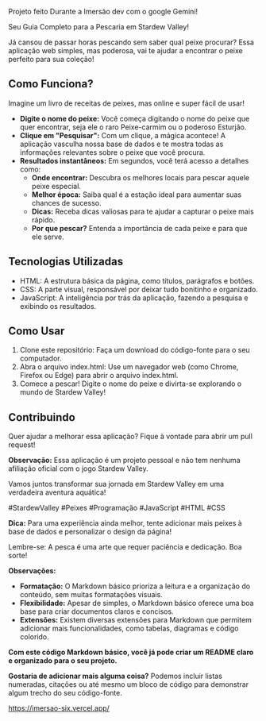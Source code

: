 Projeto feito Durante a Imersão dev com o google Gemini!

Seu Guia Completo para a Pescaria em Stardew Valley!

Já cansou de passar horas pescando sem saber qual peixe procurar? Essa aplicação web simples, mas poderosa, vai te ajudar a encontrar o peixe perfeito para sua coleção!

## Como Funciona?
Imagine um livro de receitas de peixes, mas online e super fácil de usar!

* **Digite o nome do peixe:** Você começa digitando o nome do peixe que quer encontrar, seja ele o raro Peixe-carmim ou o poderoso Esturjão.
* **Clique em "Pesquisar":** Com um clique, a mágica acontece! A aplicação vasculha nossa base de dados e te mostra todas as informações relevantes sobre o peixe que você procura.
* **Resultados instantâneos:** Em segundos, você terá acesso a detalhes como:
    * **Onde encontrar:** Descubra os melhores locais para pescar aquele peixe especial.
    * **Melhor época:** Saiba qual é a estação ideal para aumentar suas chances de sucesso.
    * **Dicas:** Receba dicas valiosas para te ajudar a capturar o peixe mais rápido.
    * **Por que pescar?** Entenda a importância de cada peixe e para que ele serve.

## Tecnologias Utilizadas
* HTML: A estrutura básica da página, como títulos, parágrafos e botões.
* CSS: A parte visual, responsável por deixar tudo bonitinho e organizado.
* JavaScript: A inteligência por trás da aplicação, fazendo a pesquisa e exibindo os resultados.

## Como Usar
1. Clone este repositório: Faça um download do código-fonte para o seu computador.
2. Abra o arquivo index.html: Use um navegador web (como Chrome, Firefox ou Edge) para abrir o arquivo index.html.
3. Comece a pescar! Digite o nome do peixe e divirta-se explorando o mundo de Stardew Valley!

## Contribuindo
Quer ajudar a melhorar essa aplicação? Fique à vontade para abrir um pull request!

**Observação:** Essa aplicação é um projeto pessoal e não tem nenhuma afiliação oficial com o jogo Stardew Valley.

Vamos juntos transformar sua jornada em Stardew Valley em uma verdadeira aventura aquática!

#StardewValley #Peixes #Programação #JavaScript #HTML #CSS

**Dica:** Para uma experiência ainda melhor, tente adicionar mais peixes à base de dados e personalizar o design da página!

Lembre-se: A pesca é uma arte que requer paciência e dedicação. Boa sorte!

**Observações:**

* **Formatação:** O Markdown básico prioriza a leitura e a organização do conteúdo, sem muitas formatações visuais.
* **Flexibilidade:** Apesar de simples, o Markdown básico oferece uma boa base para criar documentos claros e concisos.
* **Extensões:** Existem diversas extensões para Markdown que permitem adicionar mais funcionalidades, como tabelas, diagramas e código colorido.

**Com este código Markdown básico, você já pode criar um README claro e organizado para o seu projeto.**

**Gostaria de adicionar mais alguma coisa?** Podemos incluir listas numeradas, citações ou até mesmo um bloco de código para demonstrar algum trecho do seu código-fonte. 

https://imersao-six.vercel.app/
